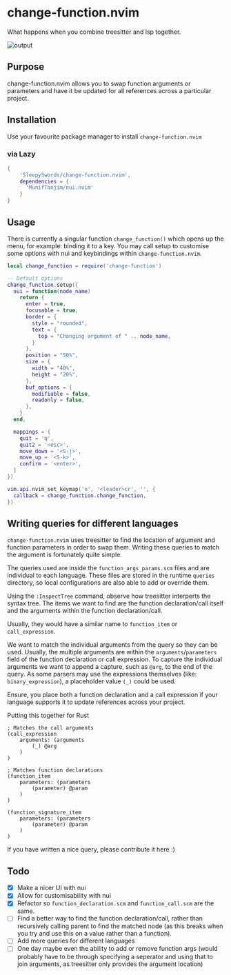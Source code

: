 # change-function.nvim
What happens when you combine treesitter and lsp together.

![output](https://github.com/SleepySwords/change-function.nvim/assets/33922797/e9f0f78c-af8f-488f-99e4-50494b6a8cf0)

## Purpose

change-function.nvim allows you to swap function arguments or parameters and have it be updated for all references across a particular project.

## Installation
Use your favourite package manager to install `change-function.nvim`

### via Lazy
```lua
{
    'SleepySwords/change-function.nvim',
    dependencies = {
      'MunifTanjim/nui.nvim'
    }
}
```

## Usage
There is currently a singular function `change_function()` which opens up the menu, for example: binding it to a key. You may call setup to customise some options with nui and keybindings within `change-function.nvim`.

```lua
local change_function = require('change-function')

-- Default options
change_function.setup({
  nui = function(node_name)
    return {
      enter = true,
      focusable = true,
      border = {
        style = "rounded",
        text = {
          top = "Changing argument of " .. node_name,
        }
      },
      position = "50%",
      size = {
        width = "40%",
        height = "20%",
      },
      buf_options = {
        modifiable = false,
        readonly = false,
      },
    }
  end,

  mappings = {
    quit = 'q',
    quit2 = '<esc>',
    move_down = '<S-j>',
    move_up = '<S-k>',
    confirm = '<enter>',
  }
})

vim.api.nvim_set_keymap('n', '<leader>cr', '', {
  callback = change_function.change_function,
})
```

## Writing queries for different languages

`change-function.nvim` uses treesitter to find the location of argument and function parameters in order to swap them. Writing these queries to match the argument is fortunately quite simple.

The queries used are inside the `function_args_params.scm` files and are individual to each language. These files are stored in the runtime `queries` directory, so local configurations are also able to add or override them.

Using the `:InspectTree` command, observe how treesitter interperts the syntax tree. The items we want to find are the function declaration/call itself and the arguments within the function declaration/call.

Usually, they would have a similar name to `function_item` or `call_expression`.

We want to match the individual arguments from the query so they can be used. Usually, the multiple arguments are within the `arguments`/`parameters` field of the function declaration or call expression. To capture the individual arguments we want to append a capture, such as `@arg`, to the end of the query. As some parsers may use the expressions themselves (like: `binary_expression`), a placeholder value `(_)` could be used.

Ensure, you place both a function declaration and a call expression if your language supports it to update references across your project.

Putting this together for Rust
```query
; Matches the call arguments
(call_expression
    arguments: (arguments
        (_) @arg
    )
)

; Matches function declarations
(function_item
    parameters: (parameters
        (parameter) @param
    )
)

(function_signature_item
    parameters: (parameters
        (parameter) @param
    )
)
```

If you have written a nice query, please contribute it here :)

## Todo
- [x] Make a nicer UI with nui
- [x] Allow for customisability with nui
- [x] Refactor so `function_declaration.scm` and `function_call.scm` are the same.
- [ ] Find a better way to find the function declaration/call, rather than recursively calling parent to find the matched node (as this breaks when you try and use this on a value rather than a function).
- [ ] Add more queries for different languages
- [ ] One day maybe even the ability to add or remove function args (would probably have to be through specifying a seperator and using that to join arguments, as treesitter only provides the argument location)
